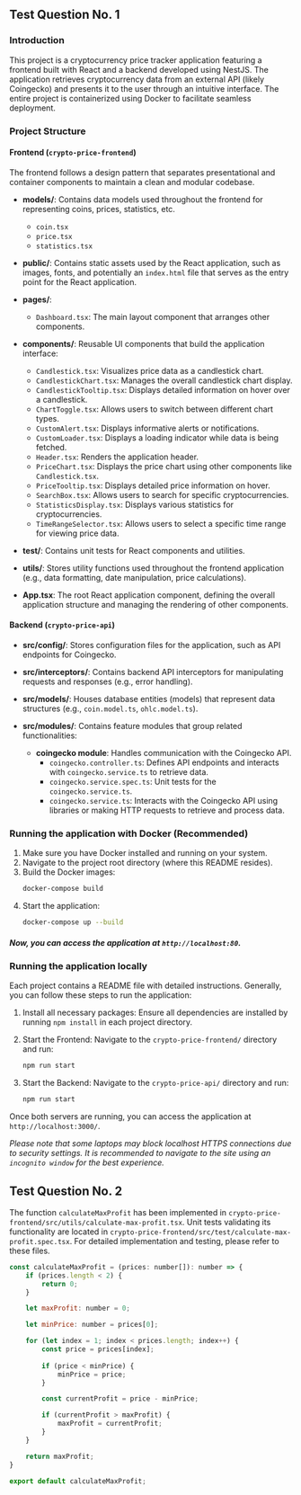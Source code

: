 ## Test Question No. 1

### Introduction

This project is a cryptocurrency price tracker application featuring a frontend built with React and a backend developed using NestJS. The application retrieves cryptocurrency data from an external API (likely Coingecko) and presents it to the user through an intuitive interface. The entire project is containerized using Docker to facilitate seamless deployment.

### Project Structure

#### Frontend (`crypto-price-frontend`)

The frontend follows a design pattern that separates presentational and container components to maintain a clean and modular codebase.

- **models/**: Contains data models used throughout the frontend for representing coins, prices, statistics, etc.
  - `coin.tsx`
  - `price.tsx`
  - `statistics.tsx`

- **public/**: Contains static assets used by the React application, such as images, fonts, and potentially an `index.html` file that serves as the entry point for the React application.

- **pages/**:
  - `Dashboard.tsx`: The main layout component that arranges other components.

- **components/**: Reusable UI components that build the application interface:
  - `Candlestick.tsx`: Visualizes price data as a candlestick chart.
  - `CandlestickChart.tsx`: Manages the overall candlestick chart display.
  - `CandlestickTooltip.tsx`: Displays detailed information on hover over a candlestick.
  - `ChartToggle.tsx`: Allows users to switch between different chart types.
  - `CustomAlert.tsx`: Displays informative alerts or notifications.
  - `CustomLoader.tsx`: Displays a loading indicator while data is being fetched.
  - `Header.tsx`: Renders the application header.
  - `PriceChart.tsx`: Displays the price chart using other components like `Candlestick.tsx`.
  - `PriceTooltip.tsx`: Displays detailed price information on hover.
  - `SearchBox.tsx`: Allows users to search for specific cryptocurrencies.
  - `StatisticsDisplay.tsx`: Displays various statistics for cryptocurrencies.
  - `TimeRangeSelector.tsx`: Allows users to select a specific time range for viewing price data.

- **test/**: Contains unit tests for React components and utilities.

- **utils/**: Stores utility functions used throughout the frontend application (e.g., data formatting, date manipulation, price calculations).

- **App.tsx**: The root React application component, defining the overall application structure and managing the rendering of other components.

#### Backend (`crypto-price-api`)

- **src/config/**: Stores configuration files for the application, such as API endpoints for Coingecko.

- **src/interceptors/**: Contains backend API interceptors for manipulating requests and responses (e.g., error handling).

- **src/models/**: Houses database entities (models) that represent data structures (e.g., `coin.model.ts`, `ohlc.model.ts`).

- **src/modules/**: Contains feature modules that group related functionalities:
  - **coingecko module**: Handles communication with the Coingecko API.
    - `coingecko.controller.ts`: Defines API endpoints and interacts with `coingecko.service.ts` to retrieve data.
    - `coingecko.service.spec.ts`: Unit tests for the `coingecko.service.ts`.
    - `coingecko.service.ts`: Interacts with the Coingecko API using libraries or making HTTP requests to retrieve and process data.


### Running the application with Docker (Recommended)

1. Make sure you have Docker installed and running on your system.
2. Navigate to the project root directory (where this README resides).
3. Build the Docker images:
   ```bash
   docker-compose build
   ```
4. Start the application:
   ```bash
   docker-compose up --build
   ```
##### Now, you can access the application at `http://localhost:80`.

### Running the application locally
Each project contains a README file with detailed instructions. Generally, you can follow these steps to run the application:

1. Install all necessary packages: Ensure all dependencies are installed by running `npm install` in each project directory.

2. Start the Frontend: Navigate to the `crypto-price-frontend/` directory and run:
    ```bash
   npm run start
   ```

3. Start the Backend: Navigate to the `crypto-price-api/` directory and run:
    ```bash
   npm run start
   ```

Once both servers are running, you can access the application at `http://localhost:3000/`.

*Please note that some laptops may block localhost HTTPS connections due to security settings. It is recommended to navigate to the site using an `incognito window` for the best experience.*

## Test Question No. 2
The function `calculateMaxProfit` has been implemented in `crypto-price-frontend/src/utils/calculate-max-profit.tsx`. 
Unit tests validating its functionality are located in `crypto-price-frontend/src/test/calculate-max-profit.spec.tsx`. For detailed implementation and testing, please refer to these files.
```js
const calculateMaxProfit = (prices: number[]): number => {
    if (prices.length < 2) {
        return 0;
    }

    let maxProfit: number = 0;

    let minPrice: number = prices[0];

    for (let index = 1; index < prices.length; index++) {
        const price = prices[index];
        
        if (price < minPrice) {
            minPrice = price;
        }

        const currentProfit = price - minPrice;

        if (currentProfit > maxProfit) {
            maxProfit = currentProfit;
        }
    }

    return maxProfit;
}

export default calculateMaxProfit;
```
